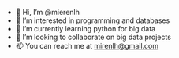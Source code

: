- 👋 Hi, I’m @mierenlh
- 👀 I’m interested in programming and databases
- 🌱 I’m currently learning python for big data
- 💞️ I’m looking to collaborate on big data projects
- 📫 You can reach me at mirenlh@gmail.com

<!---
mierenlh/mierenlh is a ✨ special ✨ repository because its `README.md` (this file) appears on your GitHub profile.
You can click the Preview link to take a look at your changes.
--->
